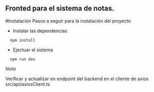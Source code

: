 

## Fronted para el sistema de notas. 

#Instalación 
  Pasos a seguir para la instalación del proyecto

  * Instalar las dependencias 
  ```console
    npm install
  ```

  * Ejectuar el sistema
  ```console
    npm run dev
  ```

*Nota*

Verificar y actualizar en endpoint del backend en el cliente de axios
src/api/axiosClient.ts
